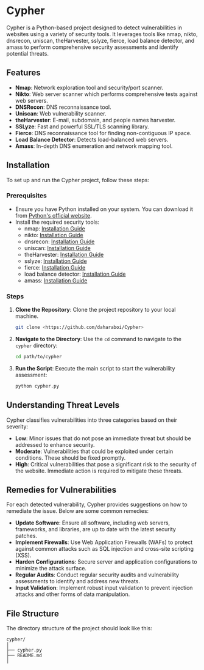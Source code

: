 # Cypher

Cypher is a Python-based project designed to detect vulnerabilities in websites using a variety of security tools. It leverages tools like nmap, nikto, dnsrecon, uniscan, theHarvester, sslyze, fierce, load balance detector, and amass to perform comprehensive security assessments and identify potential threats.

## Features

- **Nmap**: Network exploration tool and security/port scanner.
- **Nikto**: Web server scanner which performs comprehensive tests against web servers.
- **DNSRecon**: DNS reconnaissance tool.
- **Uniscan**: Web vulnerability scanner.
- **theHarvester**: E-mail, subdomain, and people names harvester.
- **SSLyze**: Fast and powerful SSL/TLS scanning library.
- **Fierce**: DNS reconnaissance tool for finding non-contiguous IP space.
- **Load Balance Detector**: Detects load-balanced web servers.
- **Amass**: In-depth DNS enumeration and network mapping tool.

## Installation

To set up and run the Cypher project, follow these steps:

### Prerequisites

- Ensure you have Python installed on your system. You can download it from [Python's official website](https://www.python.org/downloads/).
- Install the required security tools:
  - nmap: [Installation Guide](https://nmap.org/book/inst-windows.html)
  - nikto: [Installation Guide](https://github.com/sullo/nikto)
  - dnsrecon: [Installation Guide](https://github.com/darkoperator/dnsrecon)
  - uniscan: [Installation Guide](https://github.com/poison0x/Uniscan)
  - theHarvester: [Installation Guide](https://github.com/laramies/theHarvester)
  - sslyze: [Installation Guide](https://github.com/nabla-c0d3/sslyze)
  - fierce: [Installation Guide](https://github.com/mschwager/fierce)
  - load balance detector: [Installation Guide](https://github.com/Edu4rdSHL/load_balancer_detector)
  - amass: [Installation Guide](https://github.com/OWASP/Amass)

### Steps

1. **Clone the Repository**: Clone the project repository to your local machine.
    ```sh
    git clone <https://github.com/daharaboi/Cypher>
    ```

2. **Navigate to the Directory**: Use the `cd` command to navigate to the `cypher` directory:
    ```sh
    cd path/to/cypher
    ```

3. **Run the Script**: Execute the main script to start the vulnerability assessment:
    ```sh
    python cypher.py
    ```

## Understanding Threat Levels

Cypher classifies vulnerabilities into three categories based on their severity:

- **Low**: Minor issues that do not pose an immediate threat but should be addressed to enhance security.
- **Moderate**: Vulnerabilities that could be exploited under certain conditions. These should be fixed promptly.
- **High**: Critical vulnerabilities that pose a significant risk to the security of the website. Immediate action is required to mitigate these threats.

## Remedies for Vulnerabilities

For each detected vulnerability, Cypher provides suggestions on how to remediate the issue. Below are some common remedies:

- **Update Software**: Ensure all software, including web servers, frameworks, and libraries, are up to date with the latest security patches.
- **Implement Firewalls**: Use Web Application Firewalls (WAFs) to protect against common attacks such as SQL injection and cross-site scripting (XSS).
- **Harden Configurations**: Secure server and application configurations to minimize the attack surface.
- **Regular Audits**: Conduct regular security audits and vulnerability assessments to identify and address new threats.
- **Input Validation**: Implement robust input validation to prevent injection attacks and other forms of data manipulation.

## File Structure

The directory structure of the project should look like this:

```
cypher/
│
├── cypher.py
├── README.md
│
```
